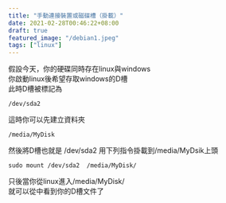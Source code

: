 ```yaml
---
title: "手動連接裝置或磁碟槽（掛載）"
date: 2021-02-28T00:46:22+08:00
draft: true
featured_image: "/debian1.jpeg"
tags: ["linux"]
---
```


假設今天，你的硬碟同時存在linux與windows   
你啟動linux後希望存取windows的D槽  
此時D槽被標記為
``` 
/dev/sda2 
```
這時你可以先建立資料夾
```
/media/MyDisk
```
然後將D槽也就是 /dev/sda2 用下列指令掛載到/media/MyDsik上頭
```
sudo mount /dev/sda2  /media/MyDisk/
```
只後當你從linux進入/media/MyDisk/  
就可以從中看到你的D槽文件了
